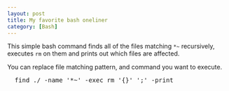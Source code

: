 ```yaml
---
layout: post
title: My favorite bash oneliner
category: [Bash]
---
```


This simple bash command finds all of the files matching `*~` recursively, executes `rm` on them
and prints out which files are affected.

You can replace file matching pattern, and command you want to execute.

<pre>
  find ./ -name '*~' -exec rm '{}' ';' -print
</pre>
